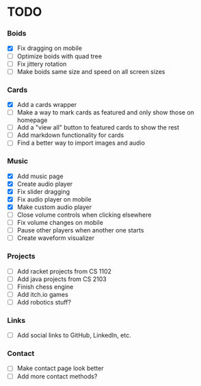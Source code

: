 # TODO

### Boids
- [x] Fix dragging on mobile
- [ ] Optimize boids with quad tree
- [ ] Fix jittery rotation
- [ ] Make boids same size and speed on all screen sizes

### Cards
- [x] Add a cards wrapper
- [ ] Make a way to mark cards as featured and only show those on homepage
- [ ] Add a "view all" button to featured cards to show the rest
- [ ] Add markdown functionality for cards
- [ ] Find a better way to import images and audio

### Music
- [x] Add music page
- [x] Create audio player
- [x] Fix slider dragging
- [x] Fix audio player on mobile
- [x] Make custom audio player
- [ ] Close volume controls when clicking elsewhere
- [ ] Fix volume changes on mobile
- [ ] Pause other players when another one starts
- [ ] Create waveform visualizer

### Projects
- [ ] Add racket projects from CS 1102
- [ ] Add java projects from CS 2103
- [ ] Finish chess engine
- [ ] Add itch.io games
- [ ] Add robotics stuff?

### Links
- [ ] Add social links to GitHub, LinkedIn, etc.

### Contact
- [ ] Make contact page look better
- [ ] Add more contact methods?